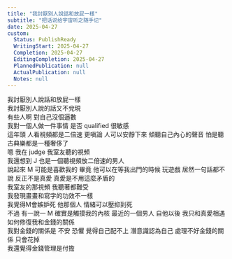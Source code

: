 ```yaml
---
title: "我討厭別人說話和放屁一樣"
subtitle: "把话说给宇宙听之随手记"
date: 2025-04-27
custom:
  Status: PublishReady
  WritingStart: 2025-04-27
  Completion: 2025-04-27
  EditingCompletion: 2025-04-27
  PlannedPublication: null
  ActualPublication: null
  Notes: null
---    
```

我討厭別人說話和放屁一樣    
我討厭別人說的話又不兌現  
有些人啊 對自己沒個逼數  
我對一個人做一件事情 是否 qualified 很敏感    
這年頭 人看視頻都是二倍速 更嗔論 人可以安靜下來 傾聽自己內心的聲音 怕是聽古典樂都是一種奢侈了     
嗯 我在 judge 我室友聽的視頻    
我還想到 J 也是一個聽視頻放二倍速的男人    
說起來 M 可能是喜歡我的 畢竟 他可以在等我出門的時候 玩遊戲 居然一句話都不說 反正不是真愛 真愛是不用這麼矛盾的    
我室友的那視頻 我聽著都難受     
我發現畫畫和寫字的功效不一樣     
我覺得M會嫉妒死 他那個人 情緒可以壓抑到死     
不過 有一說一 M 確實是觸摸我的內核 最近的一個男人 自他以後 我只和真愛相遇     
如何修復我和金錢的關係    
我對金錢的關係是 不安 恐懼 覺得自己配不上 潛意識認為自己 處理不好金錢的關係 只會花掉    
我還覺得金錢管理是付擔    


